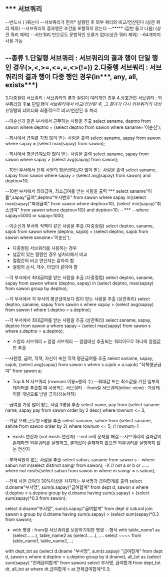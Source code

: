 *** 서브쿼리
-------------------
--반드시 ( )묶는다
--서브쿼리가 먼저* 실행된 후 외부 쿼리와 비교/연산된다 (상관 쿼리 제외)
--서브쿼리의 결과행은 조건을 포함하지 않는다 --***** (값만 들고 나옴) (상관 쿼리 제외)
--서브쿼리 만으로도 문법적인 오류가 없다(상관 쿼리 제외)
--64개까지 사용 가능

--종류
1.단일행 서브쿼리 : 서브쿼리의 결과 행이 단일 행인 경우(>,<,>=,<=,=,<>(!=))
2.다중행 서브쿼리 : 서브쿼리의 결과 행이 다중 행인 경우(in***, any, all, exists***)
-------------------
3.다중컬럼 서브쿼리 : 서브쿼리의 결과 컬럼이 여러개인 경우
4.상호관련 서브쿼리 :  외부쿼리의 후보 단일*행이 서브쿼리에서 비교/연산된 후, 그 결과가 다시 외부쿼리의
		  대상 단일*행의 데이터와 최종적으로 비교/연산된 후 처리

--이순신과 같은 부서에서 근무하는 사람을 추출
select saname, deptno from sawon
where deptno = (select deptno from sawon where saname='이순신'); 

--회사에서 급여를 가장 많이 받는 사람을 출력
select saname, sapay from sawon
where sapay = (select max(sapay) from sawon);

--회사에서 평균급여보다 많이 받는 사람을 출력
select saname, sapay from sawon
where sapay > (select avg(sapay) from sawon);

--10번 부서에서 전체 사원의 평균급여보다 많이 받는 사람을 출력
select saname, sapay from sawon
where sapay > (select avg(sapay) from sawon)
   and deptno=10;

--10번 부서에서 최대급여, 최소급여를 받는 사람을 출력 ***
select saname"이름",sapay"급여",deptno"부서번호" from sawon 
where sapay in((select max(sapay)"최대급여" from sawon where deptno=10),
	        (select min(sapay)"최소급여" from sawon where deptno=10))
   and deptno=10;  --***
--where sapay=5000 or sapay=1000;

--이순신과 부서와 직책이 같은 사람을 추출 (다중컬럼)
select deptno, saname, sajob from sawon
where (deptno, sajob) = (select deptno, sajob from sawon where saname='이순신');

- 다중컬럼 서브쿼리를 사용하는 경우
- 널값이 있는 컬럼인 경우 널처리해서 비교
- 컬럼간의 비교 연산자는 같아야 함
- 컬럼의 순서, 개수, 타입이 같아야 함

--각 부서에서 최대급여를 받는 사람을 추출 (다중컬럼)
select deptno, saname, sapay from sawon
where (deptno, sapay) in (select deptno, max(sapay) from sawon group by deptno);

--각 부서에서 각 부서의 평균급여보다 많이 받는 사람을 추출 (상관쿼리)
select deptno, saname, sapay from sawon s
where sapay > (select avg(sapay) from sawon t where t.deptno = s.deptno);

--각 부서에서 최대급여를 받는 사람을 추출 (상관쿼리)
select saname, sapay, deptno from sawon a 
where sapay = (select max(sapay) from sawon s where s.deptno = a.deptno);

* 스칼라 서브쿼리 = 컬럼 서브쿼리
-- 컬럼대신 추출되는 쿼리이므로 하나의 컬럼값만 추출

--사원명, 급여, 직책, 자신이 속한 직책 평균급여를 추출
select saname, sapay, sajob, (select avg(sapay) from sawon s where s.sajob = a.sajob) "직책평균급여" from sawon a;

* Top & N 서브쿼리 (rownum 이용=행의 수)
--최대값 또는 최소값을 가진 일부의 데이터를 추출할 때 사용되는 서브쿼리 
--from절 서브쿼리(inline-view) : 가상테이블 개념으로 남발 금지(성능저하)

--급여를 가장 많이 받는 사람 3명을 추출
select name, pay from (select saname name, sapay pay from sawon order by 2 desc)
where rownum <= 3;

--가장 오래 근무한 5명을 추출
select saname, sahire from (select saname, sahire from sawon order by 2)
where rownum <= 5;  // rownum=1

* exists 연산자 (not exists 연산자) 
--not in의 문제를 해결
--서브쿼리의 결과값이 존재하면 외부쿼리를 실행하고, 결과값이 존재하지 않으면 외부쿼리를 실행하지 않는 연산자

--부하직원이 없는 사람을 추출
select sabun, saname from sawon s
--where sabun not in(select distinct samgr from sawon);  -X   // not a or b or ......
where not exsits(select sabun from sawon m where m.samgr = s.sabun);

--전체 사원 급여의 30%이상을 차지하는 부서명과 급여합계를 출력
select d.dname"부서명", sum(s.sapay)"급여합계" from dept d, sawon s 
where d.deptno = s.deptno
group by d.dname 
having sum(s.sapay) > (select sum(sapay)*0.3 from sawon);

select d.dname"부서명", sum(s.sapay)"급여합계" from dept d natural join sawon s 
group by d.dname 
having sum(s.sapay) > (select sum(sapay)*0.3 from sawon);

* with 명령 : from절 서브쿼리를 보완하기위한 명령
--형식
with table_name1 as (select.......),
       table_name2 as (select......),
      ....
select ~~~~ from table_name1, table_name2,...;

with
	dept_tot as (select d.dname "부서명", sum(s.sapay) "급여합계" from dept d, sawon s 
		    where d.deptno = s.deptno
		    group by d.dname),
	all_tot    as (select sum(sapay) "전체급여합계" from sawon)
select 부서명, 급여합계 from dept_tot dt, all_tot at
where dt.급여합계 > at.전체급여합계*0.3;
